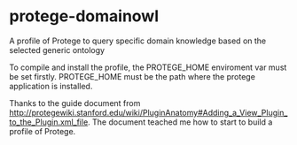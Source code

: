 # protege-domainowl
A profile of Protege to query specific domain knowledge based on the selected generic ontology

To compile and install the profile, the PROTEGE_HOME enviroment var
must be set firstly. PROTEGE_HOME must be the path where the protege
application is installed.

Thanks to the guide document from http://protegewiki.stanford.edu/wiki/PluginAnatomy#Adding_a_View_Plugin_to_the_Plugin.xml_file. 
The document teached me how to start to build a profile of Protege.
